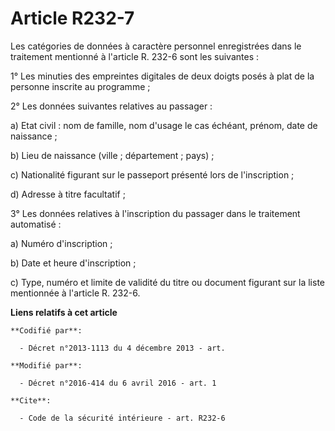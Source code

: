 # Article R232-7

Les catégories de données à caractère personnel enregistrées dans le traitement mentionné à l'article R. 232-6 sont les
suivantes : 

1° Les minuties des empreintes digitales de deux doigts posés à plat de la personne inscrite au programme ; 

2° Les données suivantes relatives au passager : 

a) Etat civil : nom de famille, nom d'usage le cas échéant, prénom, date de naissance ; 

b) Lieu de naissance (ville ; département ; pays) ; 

c) Nationalité figurant sur le passeport présenté lors de l'inscription ; 

d) Adresse à titre facultatif ; 

3° Les données relatives à l'inscription du passager dans le traitement automatisé : 

a) Numéro d'inscription ; 

b) Date et heure d'inscription ; 

c) Type, numéro et limite de validité du titre ou document figurant sur la liste mentionnée à l'article R. 232-6.

**Liens relatifs à cet article**

	**Codifié par**:

	  - Décret n°2013-1113 du 4 décembre 2013 - art.

	**Modifié par**:

	  - Décret n°2016-414 du 6 avril 2016 - art. 1

	**Cite**:

	  - Code de la sécurité intérieure - art. R232-6
